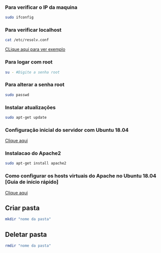 ### Para verificar o IP da maquina
````sh
sudo ifconfig
````
### Para verificar localhost

````sh
cat /etc/resolv.conf
````
<a href="https://user-images.githubusercontent.com/101457472/202924674-8af2c03e-1480-4579-8ca5-470d00e78521.png">CLique aqui para ver exemplo</a>

### Para logar com root
````sh
su - #Digite a senha root
````

### Para alterar a senha root
````sh
sudo passwd
````
### Instalar atualizações
````sh
sudo apt-get update
````

### Configuração inicial do servidor com Ubuntu 18.04

<a href="https://www.digitalocean.com/community/tutorials/configuracao-inicial-de-servidor-com-ubuntu-18-04-pt" target="_blank">Clique aqui</a>

### Instalacao do Apache2

````sh
sudo apt-get install apache2
````

### Como configurar os hosts virtuais do Apache no Ubuntu 18.04 [Guia de início rápido]

<a href="https://www.digitalocean.com/community/tutorials/how-to-set-up-apache-virtual-hosts-on-ubuntu-18-04-quickstart-pt" target="_blank">Clique aqui</a>

## Criar pasta

````sh
mkdir "nome da pasta"
````
## Deletar pasta
````sh
rmdir "nome da pasta"
````

